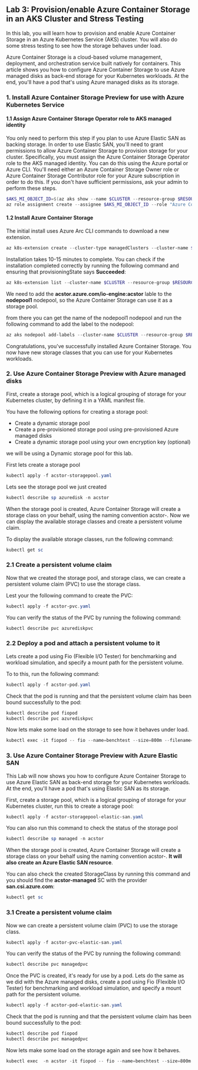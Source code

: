 ## Lab 3: Provision/enable Azure Container Storage in an AKS Cluster and Stress Testing

In this lab, you will learn how to provision and enable Azure Container Storage in an Azure Kubernetes Service (AKS) cluster. You will also do some stress testing to see how the storage behaves under load.

Azure Container Storage is a cloud-based volume management, deployment, and orchestration service built natively for containers. This article shows you how to configure Azure Container Storage to use Azure managed disks as back-end storage for your Kubernetes workloads. At the end, you'll have a pod that's using Azure managed disks as its storage.

### 1. Install Azure Container Storage Preview for use with Azure Kubernetes Service

#### 1.1 Assign Azure Container Storage Operator role to AKS managed identity
You only need to perform this step if you plan to use Azure Elastic SAN as backing storage. In order to use Elastic SAN, you'll need to grant permissions to allow Azure Container Storage to provision storage for your cluster. Specifically, you must assign the Azure Container Storage Operator role to the AKS managed identity. You can do this using the Azure portal or Azure CLI. You'll need either an Azure Container Storage Owner role or Azure Container Storage Contributor role for your Azure subscription in order to do this. If you don't have sufficient permissions, ask your admin to perform these steps.

```powershell
$AKS_MI_OBJECT_ID=$(az aks show --name $CLUSTER --resource-group $RESOURCE_GROUP --query "identityProfile.kubeletidentity.objectId" -o tsv)
az role assignment create --assignee $AKS_MI_OBJECT_ID --role "Azure Container Storage Operator" --scope "/subscriptions/$SUBSCRIPTION_ID"
```

#### 1.2 Install Azure Container Storage

The initial install uses Azure Arc CLI commands to download a new extension.

```powershell
az k8s-extension create --cluster-type managedClusters --cluster-name $CLUSTER --resource-group $RESOURCE_GROUP --name "azurecontainerstorage" --extension-type microsoft.azurecontainerstorage --scope cluster --release-train stable --release-namespace acstor
```

Installation takes 10-15 minutes to complete. You can check if the installation completed correctly by running the following command and ensuring that provisioningState says **Succeeded**:

```powershell
az k8s-extension list --cluster-name $CLUSTER --resource-group $RESOURCE_GROUP --cluster-type managedClusters
```
We need to add the **acstor.azure.com/io-engine:acstor** lable to the **nodepool1** nodepool, so the Azure Container Storage can use it as a storage pool.

from there you can get the name of the nodepool1 nodepool and run the following command to add the label to the nodepool:

```powershell
az aks nodepool add-labels --cluster-name $CLUSTER --resource-group $RESOURCE_GROUP --nodepool-name nodepool1 --labels acstor.azure.com/io-engine=acstor
```

Congratulations, you've successfully installed Azure Container Storage. You now have new storage classes that you can use for your Kubernetes workloads.

### 2. Use Azure Container Storage Preview with Azure managed disks

First, create a storage pool, which is a logical grouping of storage for your Kubernetes cluster, by defining it in a YAML manifest file.

You have the following options for creating a storage pool:

- Create a dynamic storage pool
- Create a pre-provisioned storage pool using pre-provisioned Azure managed disks
- Create a dynamic storage pool using your own encryption key (optional)

we will be using a Dynamic storage pool for this lab.

First lets create a storage pool

```powershell
kubectl apply -f acstor-storagepool.yaml
```

Lets see the storage pool we just created

```powershell
kubectl describe sp azuredisk -n acstor
```

When the storage pool is created, Azure Container Storage will create a storage class on your behalf, using the naming convention acstor-<storage-pool-name>. Now we can display the available storage classes and create a persistent volume claim.

To display the available storage classes, run the following command:

```powershell
kubectl get sc 
```

### 2.1 Create a persistent volume claim

Now that we created the storage pool, and storage class, we can create a persistent volume claim (PVC) to use the storage class. 

Lest your the following command to create the PVC:

```powershell
kubectl apply -f acstor-pvc.yaml
```
You can verify the status of the PVC by running the following command:

```powershell
kubectl describe pvc azurediskpvc
```

### 2.2 Deploy a pod and attach a persistent volume to it

Lets create a pod using Fio (Flexible I/O Tester) for benchmarking and workload simulation, and specify a mount path for the persistent volume.

To to this, run the following command:

```powershell
kubectl apply -f acstor-pod.yaml
```

Check that the pod is running and that the persistent volume claim has been bound successfully to the pod:

```powershell
kubectl describe pod fiopod
kubectl describe pvc azurediskpvc
```

Now lets make some load on the storage to see how it behaves under load.

```powershell
kubectl exec -it fiopod -- fio --name=benchtest --size=800m --filename=/volume/test --direct=1 --rw=randrw --ioengine=libaio --bs=4k --iodepth=16 --numjobs=8 --time_based --runtime=60
```

### 3. Use Azure Container Storage Preview with Azure Elastic SAN
This Lab will now shows you how to configure Azure Container Storage to use Azure Elastic SAN as back-end storage for your Kubernetes workloads. At the end, you'll have a pod that's using Elastic SAN as its storage.

First, create a storage pool, which is a logical grouping of storage for your Kubernetes cluster, run this to create a storage pool:

```powershell
kubectl apply -f acstor-storagepool-elastic-san.yaml
```

You can also run this command to check the status of the storage pool

```powershell
kubectl describe sp managed -n acstor
```

When the storage pool is created, Azure Container Storage will create a storage class on your behalf using the naming convention acstor-<storage-pool-name>. **It will also create an Azure Elastic SAN resource**.

You can also check the created StorageClass by running this command and you should find the **acstor-managed** SC with the provider **san.csi.azure.com**:

```powershell
kubectl get sc 
```

### 3.1 Create a persistent volume claim
Now we can create a persistent volume claim (PVC) to use the storage class.

```powershell
kubectl apply -f acstor-pvc-elastic-san.yaml
```

You can verify the status of the PVC by running the following command:

```powershell	
kubectl describe pvc managedpvc
```
Once the PVC is created, it's ready for use by a pod.
Lets do the same as we did with the Azure managed disks, create a pod using Fio (Flexible I/O Tester) for benchmarking and workload simulation, and specify a mount path for the persistent volume.

```powershell
kubectl apply -f acstor-pod-elastic-san.yaml
```

Check that the pod is running and that the persistent volume claim has been bound successfully to the pod:

```powershell
kubectl describe pod fiopod
kubectl describe pvc managedpvc
```

Now lets make some load on the storage again and see how it behaves.

```powershell
kubectl exec  -n acstor -it fiopod -- fio --name=benchtest --size=800m --filename=/volume/test --direct=1 --rw=randrw --ioengine=libaio --bs=4k --iodepth=16 --numjobs=8 --time_based --runtime=60
```